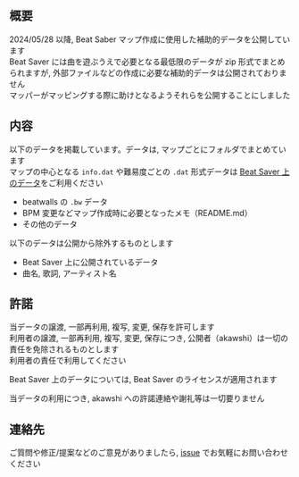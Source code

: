 ## 概要
2024/05/28 以降, Beat Saber マップ作成に使用した補助的データを公開しています  
Beat Saver には曲を遊ぶうえで必要となる最低限のデータが zip 形式でまとめられますが, 外部ファイルなどの作成に必要な補助的データは公開されておりません  
マッパーがマッピングする際に助けとなるようそれらを公開することにしました

## 内容
以下のデータを掲載しています。データは, マップごとにフォルダでまとめています  
マップの中心となる `info.dat` や難易度ごとの `.dat` 形式データは [Beat Saver 上のデータ](https://beatsaver.com/profile)をご利用ください  

- beatwalls の `.bw` データ
- BPM 変更などマップ作成時に必要となったメモ（README.md）  
- その他のデータ

以下のデータは公開から除外するものとします

- Beat Saver 上に公開されているデータ
- 曲名, 歌詞, アーティスト名

## 許諾
当データの譲渡, 一部再利用, 複写, 変更, 保存を許可します  
利用者の譲渡, 一部再利用, 複写, 変更, 保存につき, 公開者（akawshi）は一切の責任を免除されるものとします  
利用者の責任で利用してください  

Beat Saver 上のデータについては, Beat Saver のライセンスが適用されます  
  
当データの利用につき, akawshi への許諾連絡や謝礼等は一切要りません  

## 連絡先  
ご質問や修正/提案などのご意見がありましたら, [issue](https://github.com/akawshi/akawshi-beatsaber-maps/issues) でお気軽にお問い合わせください  
